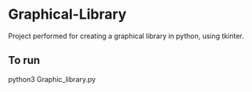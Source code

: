 # Graphical-Library
Project performed for creating a graphical library in python, using tkinter. 

## To run
python3 Graphic_library.py
